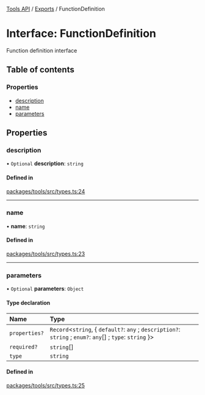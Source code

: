 <!-- 
 ⚠️  AUTO-GENERATED FILE - DO NOT EDIT MANUALLY
 This file is automatically generated by scripts/docs-generator.js
 To make changes, edit the source TypeScript files or update the generator script
-->

[Tools API](../../) / [Exports](../modules) / FunctionDefinition

# Interface: FunctionDefinition

Function definition interface

## Table of contents

### Properties

- [description](FunctionDefinition#description)
- [name](FunctionDefinition#name)
- [parameters](FunctionDefinition#parameters)

## Properties

### description

• `Optional` **description**: `string`

#### Defined in

[packages/tools/src/types.ts:24](https://github.com/woojubb/robota/blob/89842967edeeb7f25153b1e33bdb8662b56d56c4/packages/tools/src/types.ts#L24)

___

### name

• **name**: `string`

#### Defined in

[packages/tools/src/types.ts:23](https://github.com/woojubb/robota/blob/89842967edeeb7f25153b1e33bdb8662b56d56c4/packages/tools/src/types.ts#L23)

___

### parameters

• `Optional` **parameters**: `Object`

#### Type declaration

| Name | Type |
| :------ | :------ |
| `properties?` | `Record`\<`string`, \{ `default?`: `any` ; `description?`: `string` ; `enum?`: `any`[] ; `type`: `string`  }\> |
| `required?` | `string`[] |
| `type` | `string` |

#### Defined in

[packages/tools/src/types.ts:25](https://github.com/woojubb/robota/blob/89842967edeeb7f25153b1e33bdb8662b56d56c4/packages/tools/src/types.ts#L25)
